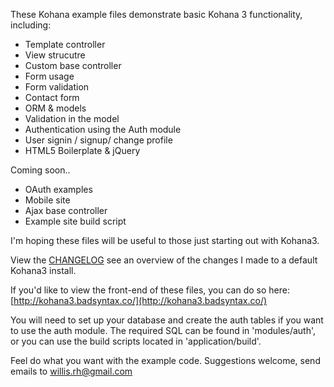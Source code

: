 These Kohana example files demonstrate basic Kohana 3 functionality, including:

* Template controller
* View strucutre
* Custom base controller
* Form usage
* Form validation
* Contact form
* ORM & models
* Validation in the model
* Authentication using the Auth module
* User signin / signup/ change profile
* HTML5 Boilerplate & jQuery

Coming soon..

* OAuth examples
* Mobile site
* Ajax base controller
* Example site build script

I'm hoping these files will be useful to those just starting out with Kohana3.

View the [CHANGELOG](https://github.com/badsyntax/kohana3-examples/CHANGELOG.md) see an overview of the changes I made to a default Kohana3 install.

If you'd like to view the front-end of these files, you can do so here: [http://kohana3.badsyntax.co/](http://kohana3.badsyntax.co/)

You will need to set up your database and create the auth tables if you want to use the auth module. 
The required SQL can be found in 'modules/auth', or you can use the build scripts located in 'application/build'.

Feel do what you want with the example code. Suggestions welcome, send emails to willis.rh@gmail.com
